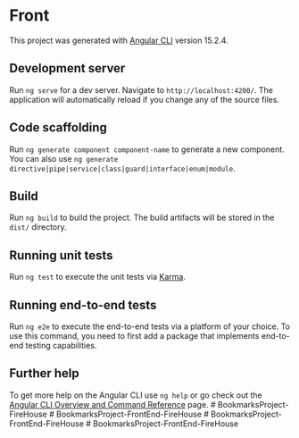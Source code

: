 # Front

This project was generated with [Angular CLI](https://github.com/angular/angular-cli) version 15.2.4.

## Development server

Run `ng serve` for a dev server. Navigate to `http://localhost:4200/`. The application will automatically reload if you change any of the source files.

## Code scaffolding

Run `ng generate component component-name` to generate a new component. You can also use `ng generate directive|pipe|service|class|guard|interface|enum|module`.

## Build

Run `ng build` to build the project. The build artifacts will be stored in the `dist/` directory.

## Running unit tests

Run `ng test` to execute the unit tests via [Karma](https://karma-runner.github.io).

## Running end-to-end tests

Run `ng e2e` to execute the end-to-end tests via a platform of your choice. To use this command, you need to first add a package that implements end-to-end testing capabilities.

## Further help

To get more help on the Angular CLI use `ng help` or go check out the [Angular CLI Overview and Command Reference](https://angular.io/cli) page.
#   B o o k m a r k s P r o j e c t - F i r e H o u s e  
 #   B o o k m a r k s P r o j e c t - F r o n t E n d - F i r e H o u s e  
 #   B o o k m a r k s P r o j e c t - F r o n t E n d - F i r e H o u s e  
 #   B o o k m a r k s P r o j e c t - F r o n t E n d - F i r e H o u s e  
 